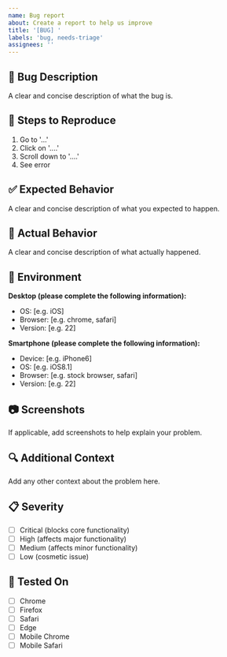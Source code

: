 ```yaml
---
name: Bug report
about: Create a report to help us improve
title: '[BUG] '
labels: 'bug, needs-triage'
assignees: ''
---
```


## 🐛 Bug Description
A clear and concise description of what the bug is.

## 🔄 Steps to Reproduce
1. Go to '...'
2. Click on '....'
3. Scroll down to '....'
4. See error

## ✅ Expected Behavior
A clear and concise description of what you expected to happen.

## 🚫 Actual Behavior
A clear and concise description of what actually happened.

## 📱 Environment
**Desktop (please complete the following information):**
- OS: [e.g. iOS]
- Browser: [e.g. chrome, safari]
- Version: [e.g. 22]

**Smartphone (please complete the following information):**
- Device: [e.g. iPhone6]
- OS: [e.g. iOS8.1]
- Browser: [e.g. stock browser, safari]
- Version: [e.g. 22]

## 📷 Screenshots
If applicable, add screenshots to help explain your problem.

## 🔍 Additional Context
Add any other context about the problem here.

## 📋 Severity
- [ ] Critical (blocks core functionality)
- [ ] High (affects major functionality)
- [ ] Medium (affects minor functionality)
- [ ] Low (cosmetic issue)

## 🧪 Tested On
- [ ] Chrome
- [ ] Firefox
- [ ] Safari
- [ ] Edge
- [ ] Mobile Chrome
- [ ] Mobile Safari
